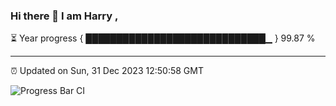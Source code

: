 ### Hi there 👋 I am Harry , 

⏳ Year progress { █████████████████████████████▁ } 99.87 %

---

⏰ Updated on Sun, 31 Dec 2023 12:50:58 GMT

![Progress Bar CI](https://github.com/duykhang68/duykhang68/workflows/Progress%20Bar%20CI/badge.svg)
